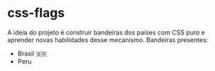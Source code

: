 # css-flags

A ideia do projeto é construir bandeiras dos países com CSS puro e aprender novas habilidades desse mecanismo. 
Bandeiras presentes: 
- Brasil :brazil:
- Peru 

